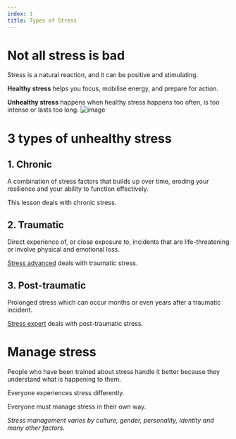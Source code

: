 ```yaml
---
index: 1
title: Types of Stress
---
```

# Not all stress is bad 

Stress is a natural reaction, and it can be positive and stimulating. 

**Healthy stress** helps you focus, mobilise energy, and prepare for action. 

**Unhealthy stress** happens when healthy stress  happens too often, is too intense or lasts too long.
![image](stress1.png)

# 3 types of unhealthy stress  

## 1. Chronic  

A combination of stress factors that builds up over time, eroding your resilience and your ability to function effectively. 

This lesson deals with chronic stress. 

## 2. Traumatic

Direct experience of, or close exposure to, incidents that are life-threatening or involve physical and emotional loss. 

[Stress advanced](umbrella://personal/stress/advanced) deals with traumatic stress.   

## 3. Post-traumatic

Prolonged stress which can occur months or even years after a traumatic incident. 

[Stress expert](umbrella://personal/stress/expert) deals with post-traumatic stress.  

# Manage stress

People who have been trained about stress handle it better because they understand what is happening to them.

Everyone experiences stress differently. 

Everyone must manage stress in their own way. 

_Stress management varies by culture, gender, personality, identity and many other factors._